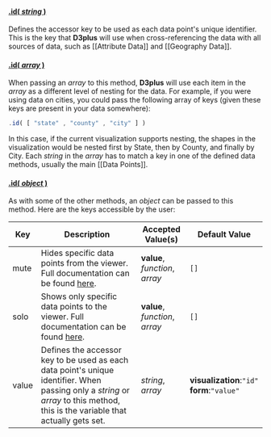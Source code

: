 #### <a name="string" href="#string">.id( *string* )</a>

Defines the accessor key to be used as each data point's unique identifier. This is the key that **D3plus** will use when cross-referencing the data with all sources of data, such as [[Attribute Data]] and [[Geography Data]].

#### <a name="array" href="#array">.id( *array* )</a>

When passing an *array* to this method, **D3plus** will use each item in the *array* as a different level of nesting for the data. For example, if you were using data on cities, you could pass the following array of keys (given these keys are present in your data somewhere):

```js
.id( [ "state" , "county" , "city" ] )
```

In this case, if the current visualization supports nesting, the shapes in the visualization would be nested first by State, then by County, and finally by City. Each *string* in the *array* has to match a key in one of the defined data methods, usually the main [[Data Points]].

#### <a name="object" href="#object">.id( *object* )</a>

As with some of the other methods, an *object* can be passed to this method. Here are the keys accessible by the user:

| Key | Description | Accepted Value(s) | Default Value |
|---|---|---|---|
| mute | Hides specific data points from the viewer. Full documentation can be found [here](Data-Filtering#mute). | **value**, *function*, *array* | ```[]``` |
| solo | Shows only specific data points to the viewer. Full documentation can be found [here](Data-Filtering#solo). | **value**, *function*, *array* | ```[]``` |
| value | Defines the accessor key to be used as each data point's unique identifier. When passing only a *string* or *array* to this method, this is the variable that actually gets set. | *string*, *array* | **visualization**:```"id"``` <br> **form**:```"value"``` |
